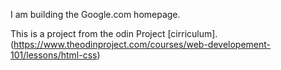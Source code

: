 I am building the Google.com homepage.

This is a project from the odin Project [cirriculum]. (https://www.theodinproject.com/courses/web-developement-101/lessons/html-css)